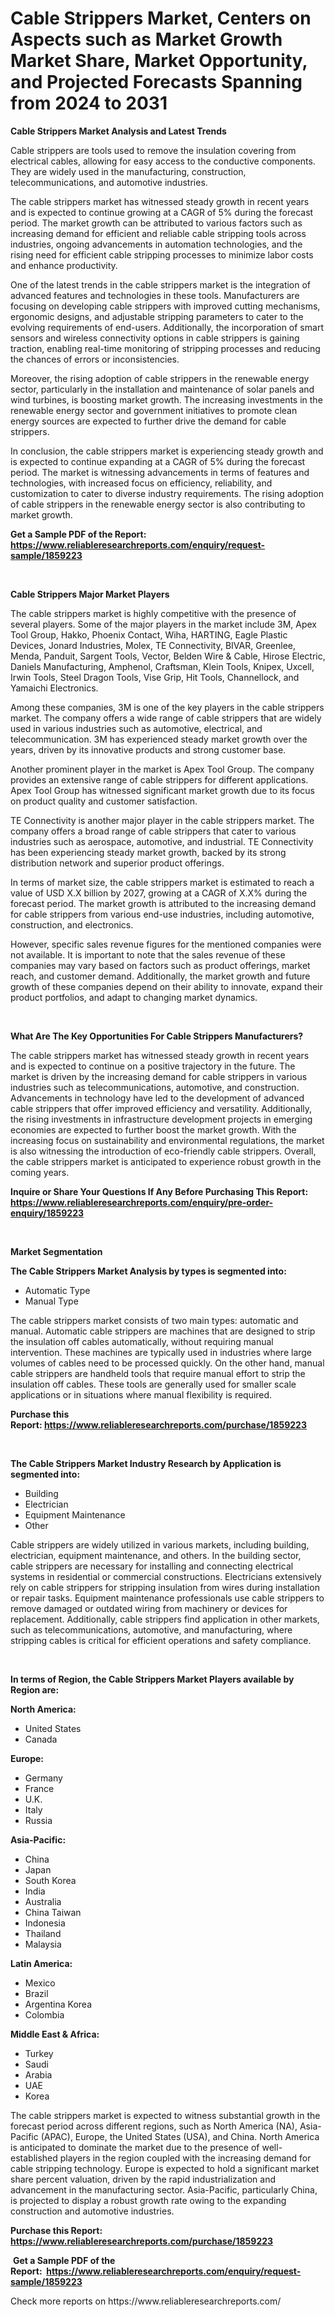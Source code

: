 <p><h1>Cable Strippers Market, Centers on Aspects such as Market Growth Market Share, Market Opportunity, and Projected Forecasts Spanning from 2024 to 2031</h1></p><p><strong>Cable Strippers Market Analysis and Latest Trends</strong></p>
<p><p>Cable strippers are tools used to remove the insulation covering from electrical cables, allowing for easy access to the conductive components. They are widely used in the manufacturing, construction, telecommunications, and automotive industries.</p><p>The cable strippers market has witnessed steady growth in recent years and is expected to continue growing at a CAGR of 5% during the forecast period. The market growth can be attributed to various factors such as increasing demand for efficient and reliable cable stripping tools across industries, ongoing advancements in automation technologies, and the rising need for efficient cable stripping processes to minimize labor costs and enhance productivity.</p><p>One of the latest trends in the cable strippers market is the integration of advanced features and technologies in these tools. Manufacturers are focusing on developing cable strippers with improved cutting mechanisms, ergonomic designs, and adjustable stripping parameters to cater to the evolving requirements of end-users. Additionally, the incorporation of smart sensors and wireless connectivity options in cable strippers is gaining traction, enabling real-time monitoring of stripping processes and reducing the chances of errors or inconsistencies.</p><p>Moreover, the rising adoption of cable strippers in the renewable energy sector, particularly in the installation and maintenance of solar panels and wind turbines, is boosting market growth. The increasing investments in the renewable energy sector and government initiatives to promote clean energy sources are expected to further drive the demand for cable strippers.</p><p>In conclusion, the cable strippers market is experiencing steady growth and is expected to continue expanding at a CAGR of 5% during the forecast period. The market is witnessing advancements in terms of features and technologies, with increased focus on efficiency, reliability, and customization to cater to diverse industry requirements. The rising adoption of cable strippers in the renewable energy sector is also contributing to market growth.</p></p>
<p><strong>Get a Sample PDF of the Report:&nbsp; <a href="https://www.reliableresearchreports.com/enquiry/request-sample/1859223">https://www.reliableresearchreports.com/enquiry/request-sample/1859223</a></strong></p>
<p>&nbsp;</p>
<p><strong>Cable Strippers Major Market Players</strong></p>
<p><p>The cable strippers market is highly competitive with the presence of several players. Some of the major players in the market include 3M, Apex Tool Group, Hakko, Phoenix Contact, Wiha, HARTING, Eagle Plastic Devices, Jonard Industries, Molex, TE Connectivity, BIVAR, Greenlee, Menda, Panduit, Sargent Tools, Vector, Belden Wire & Cable, Hirose Electric, Daniels Manufacturing, Amphenol, Craftsman, Klein Tools, Knipex, Uxcell, Irwin Tools, Steel Dragon Tools, Vise Grip, Hit Tools, Channellock, and Yamaichi Electronics.</p><p>Among these companies, 3M is one of the key players in the cable strippers market. The company offers a wide range of cable strippers that are widely used in various industries such as automotive, electrical, and telecommunication. 3M has experienced steady market growth over the years, driven by its innovative products and strong customer base.</p><p>Another prominent player in the market is Apex Tool Group. The company provides an extensive range of cable strippers for different applications. Apex Tool Group has witnessed significant market growth due to its focus on product quality and customer satisfaction.</p><p>TE Connectivity is another major player in the cable strippers market. The company offers a broad range of cable strippers that cater to various industries such as aerospace, automotive, and industrial. TE Connectivity has been experiencing steady market growth, backed by its strong distribution network and superior product offerings.</p><p>In terms of market size, the cable strippers market is estimated to reach a value of USD X.X billion by 2027, growing at a CAGR of X.X% during the forecast period. The market growth is attributed to the increasing demand for cable strippers from various end-use industries, including automotive, construction, and electronics.</p><p>However, specific sales revenue figures for the mentioned companies were not available. It is important to note that the sales revenue of these companies may vary based on factors such as product offerings, market reach, and customer demand. Additionally, the market growth and future growth of these companies depend on their ability to innovate, expand their product portfolios, and adapt to changing market dynamics.</p></p>
<p>&nbsp;</p>
<p><strong>What Are The Key Opportunities For Cable Strippers Manufacturers?</strong></p>
<p><p>The cable strippers market has witnessed steady growth in recent years and is expected to continue on a positive trajectory in the future. The market is driven by the increasing demand for cable strippers in various industries such as telecommunications, automotive, and construction. Advancements in technology have led to the development of advanced cable strippers that offer improved efficiency and versatility. Additionally, the rising investments in infrastructure development projects in emerging economies are expected to further boost the market growth. With the increasing focus on sustainability and environmental regulations, the market is also witnessing the introduction of eco-friendly cable strippers. Overall, the cable strippers market is anticipated to experience robust growth in the coming years.</p></p>
<p><strong>Inquire or Share Your Questions If Any Before Purchasing This Report: <a href="https://www.reliableresearchreports.com/enquiry/pre-order-enquiry/1859223">https://www.reliableresearchreports.com/enquiry/pre-order-enquiry/1859223</a></strong></p>
<p>&nbsp;</p>
<p><strong>Market Segmentation</strong></p>
<p><strong>The Cable Strippers Market Analysis by types is segmented into:</strong></p>
<p><ul><li>Automatic Type</li><li>Manual Type</li></ul></p>
<p><p>The cable strippers market consists of two main types: automatic and manual. Automatic cable strippers are machines that are designed to strip the insulation off cables automatically, without requiring manual intervention. These machines are typically used in industries where large volumes of cables need to be processed quickly. On the other hand, manual cable strippers are handheld tools that require manual effort to strip the insulation off cables. These tools are generally used for smaller scale applications or in situations where manual flexibility is required.</p></p>
<p><strong>Purchase this Report:&nbsp;<a href="https://www.reliableresearchreports.com/purchase/1859223">https://www.reliableresearchreports.com/purchase/1859223</a></strong></p>
<p>&nbsp;</p>
<p><strong>The Cable Strippers Market Industry Research by Application is segmented into:</strong></p>
<p><ul><li>Building</li><li>Electrician</li><li>Equipment Maintenance</li><li>Other</li></ul></p>
<p><p>Cable strippers are widely utilized in various markets, including building, electrician, equipment maintenance, and others. In the building sector, cable strippers are necessary for installing and connecting electrical systems in residential or commercial constructions. Electricians extensively rely on cable strippers for stripping insulation from wires during installation or repair tasks. Equipment maintenance professionals use cable strippers to remove damaged or outdated wiring from machinery or devices for replacement. Additionally, cable strippers find application in other markets, such as telecommunications, automotive, and manufacturing, where stripping cables is critical for efficient operations and safety compliance.</p></p>
<p>&nbsp;</p>
<p><strong>In terms of Region, the Cable Strippers Market Players available by Region are:</strong></p>
<p>
    <p> <strong> North America: </strong>
        <ul>
            <li>United States</li>
            <li>Canada</li>
        </ul>
        </p> 
    <p> <strong> Europe: </strong>
        <ul>
            <li>Germany</li>
            <li>France</li>
            <li>U.K.</li>
            <li>Italy</li>
            <li>Russia</li>
        </ul>
        </p> 
    <p> <strong> Asia-Pacific: </strong>
        <ul>
            <li>China</li>
            <li>Japan</li>
            <li>South Korea</li>
            <li>India</li>
            <li>Australia</li>
            <li>China Taiwan</li>
            <li>Indonesia</li>
            <li>Thailand</li>
            <li>Malaysia</li>
        </ul>
        </p> 
    <p> <strong> Latin America: </strong>
        <ul>
            <li>Mexico</li>
            <li>Brazil</li>
            <li>Argentina Korea</li>
            <li>Colombia</li>
        </ul>
        </p> 
    <p> <strong> Middle East & Africa: </strong>
        <ul>
            <li>Turkey</li>
            <li>Saudi</li>
            <li>Arabia</li>
            <li>UAE</li>
            <li>Korea</li>
        </ul>
    </p>
    </p>
<p><p>The cable strippers market is expected to witness substantial growth in the forecast period across different regions, such as North America (NA), Asia-Pacific (APAC), Europe, the United States (USA), and China. North America is anticipated to dominate the market due to the presence of well-established players in the region coupled with the increasing demand for cable stripping technology. Europe is expected to hold a significant market share percent valuation, driven by the rapid industrialization and advancement in the manufacturing sector. Asia-Pacific, particularly China, is projected to display a robust growth rate owing to the expanding construction and automotive industries.</p></p>
<p><strong>Purchase this Report: <a href="https://www.reliableresearchreports.com/purchase/1859223">https://www.reliableresearchreports.com/purchase/1859223</a></strong></p>
<p>&nbsp;<strong>Get a Sample PDF of the Report:&nbsp;&nbsp;<a href="https://www.reliableresearchreports.com/enquiry/request-sample/1859223">https://www.reliableresearchreports.com/enquiry/request-sample/1859223</a></strong></p>
<p><strong></strong></p>
<p>Check more reports on https://www.reliableresearchreports.com/</p>